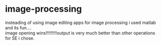 # image-processing
insteading of using image editing apps for image processing i used matlab and its fun....<br />
image opening wins!!!!!!!!!output is very much better than other operations for SE i chose.
